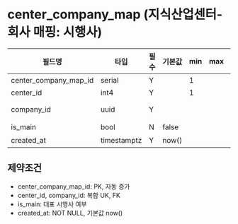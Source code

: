 # center_company_map (지식산업센터-회사 매핑: 시행사)

| 필드명                | 타입        | 필수 | 기본값 | min | max | 설명                                |
| --------------------- | ----------- | ---- | ------ | --- | --- | ----------------------------------- |
| center_company_map_id | serial      | Y    |        | 1   |     | PK, 자동 증가                       |
| center_id             | int4        | Y    |        | 1   |     | [[center.center_id]], FK            |
| company_id            | uuid        | Y    |        |     |     | [[company.company_id]], FK (시행사) |
| is_main               | bool        | N    | false  |     |     | 대표 시행사 여부                    |
| created_at            | timestamptz | Y    | now()  |     |     | 생성일시                            |

## 제약조건

- center_company_map_id: PK, 자동 증가
- center_id, company_id: 복합 UK, FK
- is_main: 대표 시행사 여부
- created_at: NOT NULL, 기본값 now()
